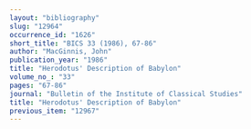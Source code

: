 ```yaml
---
layout: "bibliography"
slug: "12964"
occurrence_id: "1626"
short_title: "BICS 33 (1986), 67-86"
author: "MacGinnis, John"
publication_year: "1986"
title: "Herodotus' Description of Babylon"
volume_no_: "33"
pages: "67-86"
journal: "Bulletin of the Institute of Classical Studies"
title: "Herodotus' Description of Babylon"
previous_item: "12967"
---
```


